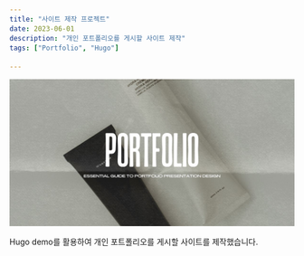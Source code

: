 ```yaml
---
title: "사이트 제작 프로젝트"
date: 2023-06-01
description: "개인 포트폴리오를 게시할 사이트 제작"
tags: ["Portfolio", "Hugo"]

---
```


![alt text](static\images\project1.png)

Hugo demo를 활용하여 개인 포트폴리오를 게시할 사이트를 제작했습니다.
